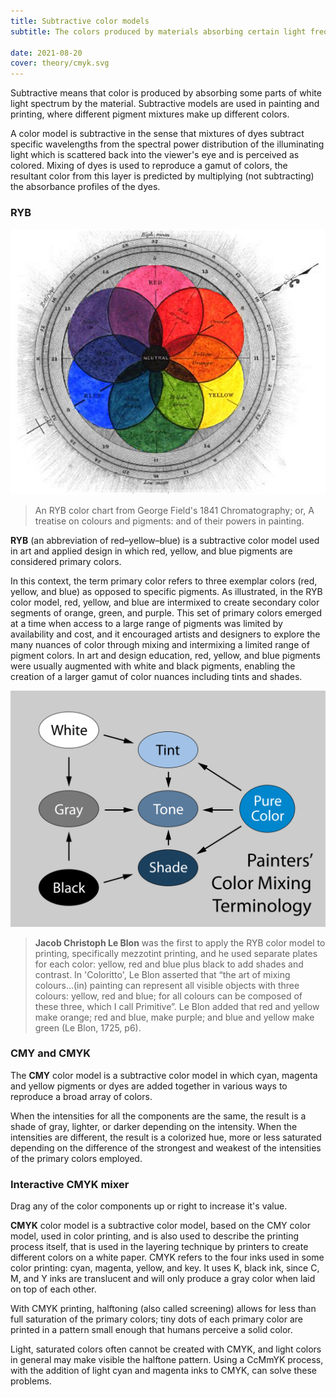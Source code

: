 ```yaml
---
title: Subtractive color models
subtitle: The colors produced by materials absorbing certain light frequencies. RYB and CMYK

date: 2021-08-20
cover: theory/cmyk.svg
---
```


Subtractive means that color is produced by absorbing some parts of white light spectrum by the material. Subtractive models are used in painting and printing, where different pigment mixtures make up different colors.

A color model is subtractive in the sense that mixtures of dyes subtract specific wavelengths from the spectral power distribution of the illuminating light which is scattered back into the viewer's eye and is perceived as colored. Mixing of dyes is used to reproduce a gamut of colors, the resultant color from this layer is predicted by multiplying (not subtracting) the absorbance profiles of the dyes.

### RYB

<img src="./chromatography_1841.png">

> An RYB color chart from George Field's 1841 Chromatography; or, A treatise on colours and pigments: and of their powers in painting.

**RYB** (an abbreviation of red–yellow–blue) is a subtractive color model used in art and applied design in which red, yellow, and blue pigments are considered primary colors.

In this context, the term primary color refers to three exemplar colors (red, yellow, and blue) as opposed to specific pigments. As illustrated, in the RYB color model, red, yellow, and blue are intermixed to create secondary color segments of orange, green, and purple. This set of primary colors emerged at a time when access to a large range of pigments was limited by availability and cost, and it encouraged artists and designers to explore the many nuances of color through mixing and intermixing a limited range of pigment colors. In art and design education, red, yellow, and blue pigments were usually augmented with white and black pigments, enabling the creation of a larger gamut of color nuances including tints and shades.

![](./tint-tone-shade.svg)

> **Jacob Christoph Le Blon** was the first to apply the RYB color model to printing, specifically mezzotint printing, and he used separate plates for each color: yellow, red and blue plus black to add shades and contrast. In 'Coloritto', Le Blon asserted that “the art of mixing colours…(in) painting can represent all visible objects with three colours: yellow, red and blue; for all colours can be composed of these three, which I call Primitive”. Le Blon added that red and yellow make orange; red and blue, make purple; and blue and yellow make green (Le Blon, 1725, p6).

### CMY and CMYK

The **CMY** color model is a subtractive color model in which cyan, magenta and yellow pigments or dyes are added together in various ways to reproduce a broad array of colors.

When the intensities for all the components are the same, the result is a shade of gray, lighter, or darker depending on the intensity. When the intensities are different, the result is a colorized hue, more or less saturated depending on the difference of the strongest and weakest of the intensities of the primary colors employed.

### Interactive CMYK mixer

Drag any of the color components up or right to increase it's value.

<color-mix-cmyk />

**CMYK** color model is a subtractive color model, based on the CMY color model, used in color printing, and is also used to describe the printing process itself, that is used in the layering technique by printers to create different colors on a white paper. CMYK refers to the four inks used in some color printing: cyan, magenta, yellow, and key. It uses K, black ink, since C, M, and Y inks are translucent and will only produce a gray color when laid on top of each other.

With CMYK printing, halftoning (also called screening) allows for less than full saturation of the primary colors; tiny dots of each primary color are printed in a pattern small enough that humans perceive a solid color.

Light, saturated colors often cannot be created with CMYK, and light colors in general may make visible the halftone pattern. Using a CcMmYK process, with the addition of light cyan and magenta inks to CMYK, can solve these problems.
